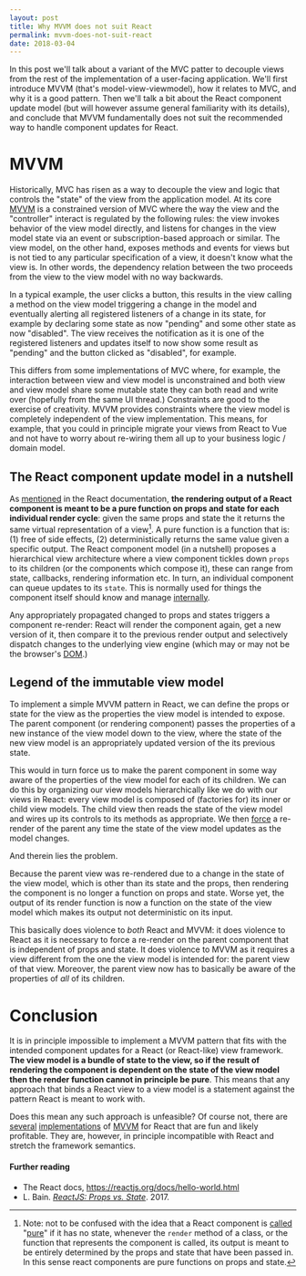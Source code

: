 ```yaml
---
layout: post
title: Why MVVM does not suit React
permalink: mvvm-does-not-suit-react
date: 2018-03-04
---
```


In this post we'll talk about a variant of the MVC patter to decouple views from the rest of the implementation of a user-facing application. We'll first introduce MVVM (that's model-view-viewmodel), how it relates to MVC, and why it is a good pattern. Then we'll talk a bit about the React component update model (but will however assume general familiarity with its details), and conclude that MVVM fundamentally does not suit the recommended way to handle component updates for React.

# MVVM

Historically, MVC has risen as a way to decouple the view and logic that controls the "state" of the view from the application model. At its core [MVVM][1] is a constrained version of MVC where the way the view and the "controller" interact is regulated by the following rules: the view invokes behavior of the view model directly, and listens for changes in the view model state via an event or subscription-based approach or similar. The view model, on the other hand, exposes methods and events for views but is not tied to any particular specification of a view, it doesn't know what the view is. In other words, the dependency relation between the two proceeds from the view to the view model with no way backwards.

In a typical example, the user clicks a button, this results in the view calling a method on the view model triggering a change in the model and eventually alerting all registered listeners of a change in its state, for example by declaring some state as now "pending" and some other state as now "disabled". The view receives the notification as it is one of the registered listeners and updates itself to now show some result as "pending" and the button clicked as "disabled", for example.

This differs from some implementations of MVC where, for example, the interaction between view and view model is unconstrained and both view and view model share some mutable state they can both read and write over (hopefully from the same UI thread.) Constraints are good to the exercise of creativity. MVVM provides constraints where the view model is completely independent of the view implementation. This means, for example, that you could in principle migrate your views from React to Vue and not have to worry about re-wiring them all up to your business logic / domain model.

## The React component update model in a nutshell

As [mentioned][2] in the React documentation, **the rendering output of a React component is meant to be a pure function on props and state for each individual render cycle**: given the same props and state the it returns the same virtual representation of a view[^1]. A pure function is a function that is: (1) free of side effects, (2) deterministically returns the same value given a specific output. The React component model (in a nutshell) proposes a hierarchical view architecture where a view component tickles down `props` to its children (or the components which compose it), these can range from state, callbacks, rendering information etc. In turn, an individual component can queue updates to its `state`. This is normally used for things the component itself should know and manage [internally][5].

Any appropriately propagated changed to props and states triggers a component re-render: React will render the component again, get a new version of it, then compare it to the previous render output and selectively dispatch changes to the underlying view engine (which may or may not be the browser's [DOM][10].)

[^1]: Note: not to be confused with the idea that a React component is [called][3] "[pure][4]" if it has no state, whenever the `render` method of a class, or the function that represents the component is called, its output is meant to be entirely determined by the props and state that have been passed in. In this sense react components are pure functions on props and state.

## Legend of the immutable view model

To implement a simple MVVM pattern in React, we can define the props or state for the view as the properties the view model is intended to expose. The parent component (or rendering component) passes the properties of a new instance of the view model down to the view, where the state of the new view model is an appropriately updated version of the its previous state.

This would in turn force us to make the parent component in some way aware of the properties of the view model for each of its children. We can do this by organizing our view models hierarchically like we do with our views in React: every view model is composed of (factories for) its inner or child view models. The child view then reads the state of the view model and wires up its controls to its methods as appropriate. We then [force][6] a re-render of the parent any time the state of the view model updates as the model changes.

And therein lies the problem.

Because the parent view was re-rendered due to a change in the state of the view model, which is other than its state and the props, then rendering the component is no longer a function on props and state. Worse yet, the output of its render function is now a function on the state of the view model which makes its output not deterministic on its input.

This basically does violence to *both* React and MVVM: it does violence to React as it is  necessary to force a re-render on the parent component that is independent of props and state. It does violence to MVVM as it requires a view different from the one the view model is intended for: the parent view of that view. Moreover, the parent view now has to basically be aware of the properties of *all* of its children.

# Conclusion

It is in principle impossible to implement a MVVM pattern that fits with the intended component updates for a React (or React-like) view framework. **The view model is a bundle of state to the view, so if the result of rendering the component is dependent on the state of the view model then the render function cannot in principle be pure**. This means that any approach that binds a React view to a view model is a statement against the pattern React is meant to work with.

Does this mean any such approach is unfeasible? Of course not, there are [several][7] [implementations][8] of [MVVM][9] for React that are fun and likely profitable. They are, however, in principle incompatible with React and stretch the framework semantics.

[1]:https://msdn.microsoft.com/en-gb/library/hh848246.aspx
[2]:https://reactjs.org/docs/react-component.html#render
[3]:https://reactjs.org/docs/components-and-props.html#props-are-read-only
[4]:http://lucybain.com/blog/2016/react-state-vs-pros/
[5]:https://reactjs.org/docs/state-and-lifecycle.html
[6]:https://reactjs.org/docs/react-component.html#forceupdate
[7]:https://www.bitovi.com/blog/introducing-react-view-model-mvvm-with-react
[8]:https://medium.com/@gaperton/mvvm-architecture-for-react-34aebb5b584c
[9]:https://github.com/zuudo/astarisx
[10]:http://facebook.github.io/react-native/

#### Further reading

- The React docs, https://reactjs.org/docs/hello-world.html
- L. Bain. *[ReactJS: Props vs. State][4]*. 2017.
